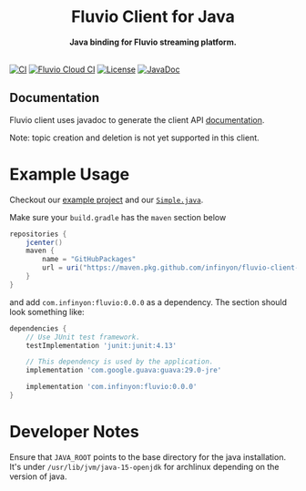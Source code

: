 <h1 align="center">Fluvio Client for Java</h1>
<div align="center">
 <strong>
   Java binding for Fluvio streaming platform.
 </strong>
</div>
<br />

[![CI](https://github.com/infinyon/fluvio-client-java/actions/workflows/ci.yml/badge.svg)](https://github.com/infinyon/fluvio-client-java/actions/workflows/ci.yml)
[![Fluvio Cloud CI](https://github.com/infinyon/fluvio-client-java/actions/workflows/cloud.yml/badge.svg)](https://github.com/infinyon/fluvio-client-java/actions/workflows/cloud.yml)
[![License](https://img.shields.io/badge/License-Apache%202.0-blue.svg)](https://github.com/infinyon/fluvio-client-java/blob/master/LICENSE-APACHE)
[![JavaDoc](https://img.shields.io/badge/docs-javadoc-blue)](https://infinyon.github.io/fluvio-client-java/)

## Documentation
Fluvio client uses javadoc to generate the client API
[documentation](https://infinyon.github.io/fluvio-client-java/javadoc/com/infinyon/fluvio/package-summary.html).

Note: topic creation and deletion is not yet supported in this client.

# Example Usage

Checkout our [example
project](https://github.com/infinyon/fluvio-client-java/tree/main/examples) and
our
[`Simple.java`](https://github.com/infinyon/fluvio-client-java/blob/main/examples/src/main/java/com/fluvio/example/Simple.java).

Make sure your `build.gradle` has the `maven` section below
```groovy
repositories {
    jcenter()
    maven {
        name = "GitHubPackages"
        url = uri("https://maven.pkg.github.com/infinyon/fluvio-client-java")
    }
}
```
and add `com.infinyon:fluvio:0.0.0` as a dependency. The section should look something like:
```groovy
dependencies {
    // Use JUnit test framework.
    testImplementation 'junit:junit:4.13'

    // This dependency is used by the application.
    implementation 'com.google.guava:guava:29.0-jre'

	implementation 'com.infinyon:fluvio:0.0.0'
}
```

# Developer Notes

Ensure that `JAVA_ROOT` points to the base directory for the java installation.
It's under `/usr/lib/jvm/java-15-openjdk` for archlinux depending on the
version of java.
